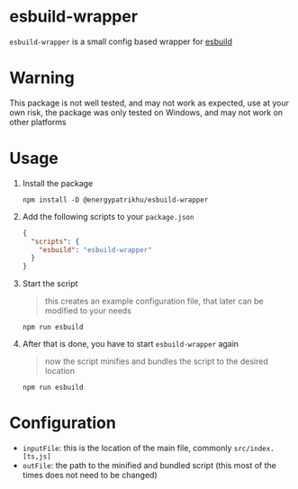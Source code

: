 # esbuild-wrapper
`esbuild-wrapper` is a small config based wrapper for [esbuild](https://github.com/evanw/esbuild)

# Warning
This package is not well tested, and may not work as expected, use at your own risk,
the package was only tested on Windows, and may not work on other platforms

# Usage
1. Install the package
    ```
    npm install -D @energypatrikhu/esbuild-wrapper
    ```

2. Add the following scripts to your `package.json`
    ```json
    {
      "scripts": {
        "esbuild": "esbuild-wrapper"
      }
    }
    ```

3. Start the script
    > this creates an example configuration file, that later can be modified to your needs
    ```
    npm run esbuild
    ```

4. After that is done, you have to start `esbuild-wrapper` again
    > now the script minifies and bundles the script to the desired location
    ```
    npm run esbuild
    ```

# Configuration
- `inputFile`: this is the location of the main file, commonly `src/index.[ts,js]`
- `outFile`: the path to the minified and bundled script (this most of the times does not need to be changed)